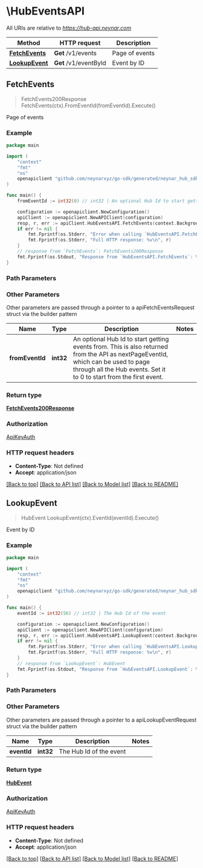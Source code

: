 # \HubEventsAPI

All URIs are relative to *https://hub-api.neynar.com*

Method | HTTP request | Description
------------- | ------------- | -------------
[**FetchEvents**](HubEventsAPI.md#FetchEvents) | **Get** /v1/events | Page of events
[**LookupEvent**](HubEventsAPI.md#LookupEvent) | **Get** /v1/eventById | Event by ID



## FetchEvents

> FetchEvents200Response FetchEvents(ctx).FromEventId(fromEventId).Execute()

Page of events



### Example

```go
package main

import (
	"context"
	"fmt"
	"os"
	openapiclient "github.com/neynarxyz/go-sdk/generated/neynar_hub_sdk"
)

func main() {
	fromEventId := int32(0) // int32 | An optional Hub Id to start getting events from. This is also returned from the API as nextPageEventId, which can be used to page through all the Hub events. Set it to 0 to start from the first event.  (optional)

	configuration := openapiclient.NewConfiguration()
	apiClient := openapiclient.NewAPIClient(configuration)
	resp, r, err := apiClient.HubEventsAPI.FetchEvents(context.Background()).FromEventId(fromEventId).Execute()
	if err != nil {
		fmt.Fprintf(os.Stderr, "Error when calling `HubEventsAPI.FetchEvents``: %v\n", err)
		fmt.Fprintf(os.Stderr, "Full HTTP response: %v\n", r)
	}
	// response from `FetchEvents`: FetchEvents200Response
	fmt.Fprintf(os.Stdout, "Response from `HubEventsAPI.FetchEvents`: %v\n", resp)
}
```

### Path Parameters



### Other Parameters

Other parameters are passed through a pointer to a apiFetchEventsRequest struct via the builder pattern


Name | Type | Description  | Notes
------------- | ------------- | ------------- | -------------
 **fromEventId** | **int32** | An optional Hub Id to start getting events from. This is also returned from the API as nextPageEventId, which can be used to page through all the Hub events. Set it to 0 to start from the first event.  | 

### Return type

[**FetchEvents200Response**](FetchEvents200Response.md)

### Authorization

[ApiKeyAuth](../README.md#ApiKeyAuth)

### HTTP request headers

- **Content-Type**: Not defined
- **Accept**: application/json

[[Back to top]](#) [[Back to API list]](../README.md#documentation-for-api-endpoints)
[[Back to Model list]](../README.md#documentation-for-models)
[[Back to README]](../README.md)


## LookupEvent

> HubEvent LookupEvent(ctx).EventId(eventId).Execute()

Event by ID



### Example

```go
package main

import (
	"context"
	"fmt"
	"os"
	openapiclient "github.com/neynarxyz/go-sdk/generated/neynar_hub_sdk"
)

func main() {
	eventId := int32(56) // int32 | The Hub Id of the event

	configuration := openapiclient.NewConfiguration()
	apiClient := openapiclient.NewAPIClient(configuration)
	resp, r, err := apiClient.HubEventsAPI.LookupEvent(context.Background()).EventId(eventId).Execute()
	if err != nil {
		fmt.Fprintf(os.Stderr, "Error when calling `HubEventsAPI.LookupEvent``: %v\n", err)
		fmt.Fprintf(os.Stderr, "Full HTTP response: %v\n", r)
	}
	// response from `LookupEvent`: HubEvent
	fmt.Fprintf(os.Stdout, "Response from `HubEventsAPI.LookupEvent`: %v\n", resp)
}
```

### Path Parameters



### Other Parameters

Other parameters are passed through a pointer to a apiLookupEventRequest struct via the builder pattern


Name | Type | Description  | Notes
------------- | ------------- | ------------- | -------------
 **eventId** | **int32** | The Hub Id of the event | 

### Return type

[**HubEvent**](HubEvent.md)

### Authorization

[ApiKeyAuth](../README.md#ApiKeyAuth)

### HTTP request headers

- **Content-Type**: Not defined
- **Accept**: application/json

[[Back to top]](#) [[Back to API list]](../README.md#documentation-for-api-endpoints)
[[Back to Model list]](../README.md#documentation-for-models)
[[Back to README]](../README.md)

